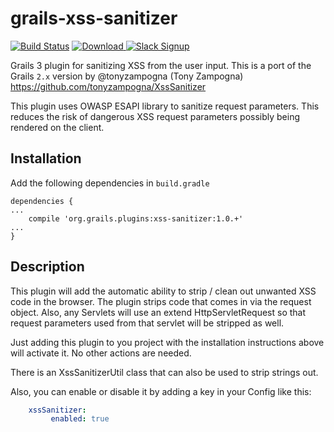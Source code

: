 # grails-xss-sanitizer

[![Build Status](https://travis-ci.org/rpalcolea/grails-xss-sanitizer.svg?branch=master)](https://travis-ci.org/rpalcolea/grails-xss-sanitizer)
[ ![Download](https://api.bintray.com/packages/rpalcolea/plugins/xss-sanitizer/images/download.svg) ](https://bintray.com/rpalcolea/plugins/xss-sanitizer/_latestVersion)
[![Slack Signup](http://slack-signup.grails.org/badge.svg)](http://slack-signup.grails.org)

Grails 3 plugin for sanitizing XSS from the user input. This is a port of the Grails `2.x` version by @tonyzampogna (Tony Zampogna) https://github.com/tonyzampogna/XssSanitizer

This plugin uses OWASP ESAPI library to sanitize request parameters. This reduces the risk of dangerous XSS request parameters possibly being rendered on the client.

Installation
----------

Add the following dependencies in `build.gradle`
```
dependencies {
...
    compile 'org.grails.plugins:xss-sanitizer:1.0.+'
...
}
```

Description
----------

This plugin will add the automatic ability to strip / clean out unwanted XSS code in the browser. The plugin strips code that comes in via the request object. Also, any Servlets will use an extend HttpServletRequest so that request parameters used from that servlet will be stripped as well.

Just adding this plugin to you project with the installation instructions above will activate it. No other actions are needed.

There is an XssSanitizerUtil class that can also be used to strip strings out.

Also, you can enable or disable it by adding a key in your Config like this:

```yaml
	xssSanitizer:
	     enabled: true
```
